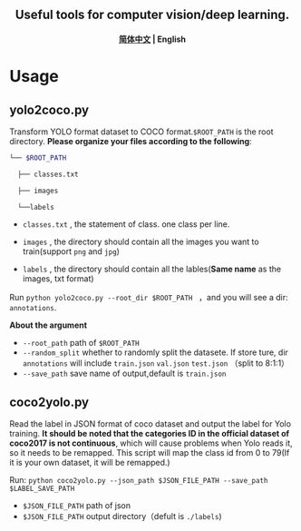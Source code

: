 <h2 align="center">
Useful tools for computer vision/deep learning.
</h2>
<h4 align="center">
    <p><a href="https://github.com/Weifeng-Chen/DL_tools">简体中文</a> | <b>English</b><p>
</h4>

# Usage
## yolo2coco.py

Transform YOLO format dataset to COCO format.`$ROOT_PATH` is the root directory.
**Please organize your files according to the following**:

```bash
└── $ROOT_PATH

  ├── classes.txt

  ├── images

  └──labels
```

- `classes.txt` , the statement of class. one class per line.

-  `images` , the directory should contain all the images you want to train(support `png` and `jpg`)

- `labels` , the directory should contain all the lables(**Same name** as the images, txt format)


Run `python yolo2coco.py --root_dir $ROOT_PATH ` ，and you will see a dir: `annotations`.

**About the argument**
- `--root_path` path of `$ROOT_PATH`
- `--random_split` whether to randomly split the datasete. If store ture, dir `annotations` will include `train.json` `val.json` `test.json` （split to 8:1:1）
- `--save_path` save name of output,default is `train.json`


## coco2yolo.py
Read the label in JSON format of coco dataset and output the label for Yolo training.
**It should be noted that the categories ID in the official dataset of coco2017 is not continuous**, which will cause problems when Yolo reads it, so it needs to be remapped. This script will map the class id from 0 to 79(If it is your own dataset, it will be remapped.)

Run: `python coco2yolo.py --json_path $JSON_FILE_PATH --save_path $LABEL_SAVE_PATH`

- `$JSON_FILE_PATH` path of json
- `$JSON_FILE_PATH` output directory（defult is `./labels`)

